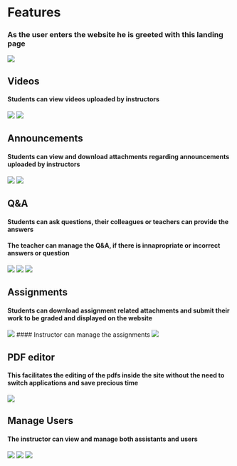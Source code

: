 # Features
### As the user enters the website he is greeted with this landing page
<img src="preview/home.png"/>

## Videos
#### Students can view videos uploaded by instructors
<img src="preview/videos.jpeg"/>
<img src="preview/manage-video.jpeg"/>

## Announcements
#### Students can view and download attachments regarding announcements uploaded by instructors
<img src="preview/announcements.jpeg"/>
<img src="preview/posts.jpeg"/>

## Q&A 
#### Students can ask questions, their colleagues or teachers can provide the answers
#### The teacher can manage the Q&A, if there is innapropriate or incorrect answers or question
<img src="preview/q&a.jpeg"/>
<img src="preview/answer q&a.jpeg"/>
<img src="preview/q&a-teacher.jpeg"/>


## Assignments
#### Students can download assignment related attachments and submit their work to be graded and displayed on the website
<img src="preview/submit-assignment.jpeg"/>
#### Instructor can manage the assignments
<img src="preview/manage-assignments.jpeg"/>

## PDF editor
#### This facilitates the editing of the pdfs inside the site without the need to switch applications and save precious time
<img src="preview/inner pdf editor.jpeg"/>

## Manage Users
#### The instructor can view and manage both assistants and users
<img src="preview/manage-assistants.jpeg"/>
<img src="preview/view-users.jpeg"/>
<img src="preview/manage-users.jpeg"/>
